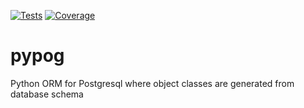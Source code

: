 [![Tests](../toto_reports/reports/tests.svg)](https://htmlpreview.github.io/?https://github.com/sapetnioc/pypog/blob/toto_reports/reports/tests.html)
[![Coverage](../toto_reports/reports/coverage.svg)](https://htmlpreview.github.io/?https://github.com/sapetnioc/pypog/blob/toto_reports/reports/coverage/index.html)
# pypog
Python ORM for Postgresql where object classes are generated from database schema
